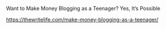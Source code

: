 Want to Make Money Blogging as a Teenager? Yes, It’s Possible

https://thewritelife.com/make-money-blogging-as-a-teenager/
